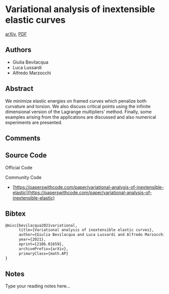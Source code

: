 
# Variational analysis of inextensible elastic curves

[arXiv](https://arxiv.org/abs/2106.01659), [PDF](https://arxiv.org/pdf/2106.01659.pdf)

## Authors

- Giulia Bevilacqua
- Luca Lussardi
- Alfredo Marzocchi

## Abstract

We minimize elastic energies on framed curves which penalize both curvature and torsion. We also discuss critical points using the infinite dimensional version of the Lagrange multipliers' method. Finally, some examples arising from the applications are discussed and also numerical experiments are presented.

## Comments



## Source Code

Official Code



Community Code

- [https://paperswithcode.com/paper/variational-analysis-of-inextensible-elastic](https://paperswithcode.com/paper/variational-analysis-of-inextensible-elastic)

## Bibtex

```tex
@misc{bevilacqua2021variational,
      title={Variational analysis of inextensible elastic curves}, 
      author={Giulia Bevilacqua and Luca Lussardi and Alfredo Marzocchi},
      year={2021},
      eprint={2106.01659},
      archivePrefix={arXiv},
      primaryClass={math.AP}
}
```

## Notes

Type your reading notes here...

